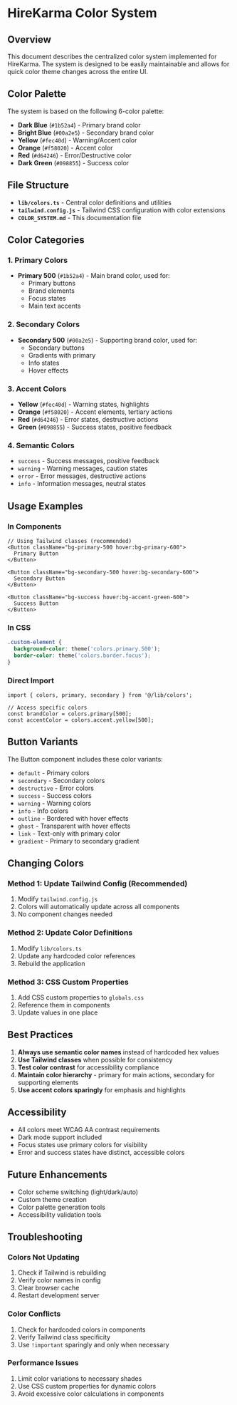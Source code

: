 # HireKarma Color System

## Overview
This document describes the centralized color system implemented for HireKarma. The system is designed to be easily maintainable and allows for quick color theme changes across the entire UI.

## Color Palette
The system is based on the following 6-color palette:

- **Dark Blue** (`#1b52a4`) - Primary brand color
- **Bright Blue** (`#00a2e5`) - Secondary brand color  
- **Yellow** (`#fec40d`) - Warning/Accent color
- **Orange** (`#f58020`) - Accent color
- **Red** (`#d64246`) - Error/Destructive color
- **Dark Green** (`#098855`) - Success color

## File Structure
- **`lib/colors.ts`** - Central color definitions and utilities
- **`tailwind.config.js`** - Tailwind CSS configuration with color extensions
- **`COLOR_SYSTEM.md`** - This documentation file

## Color Categories

### 1. Primary Colors
- **Primary 500** (`#1b52a4`) - Main brand color, used for:
  - Primary buttons
  - Brand elements
  - Focus states
  - Main text accents

### 2. Secondary Colors  
- **Secondary 500** (`#00a2e5`) - Supporting brand color, used for:
  - Secondary buttons
  - Gradients with primary
  - Info states
  - Hover effects

### 3. Accent Colors
- **Yellow** (`#fec40d`) - Warning states, highlights
- **Orange** (`#f58020`) - Accent elements, tertiary actions
- **Red** (`#d64246`) - Error states, destructive actions
- **Green** (`#098855`) - Success states, positive feedback

### 4. Semantic Colors
- `success` - Success messages, positive feedback
- `warning` - Warning messages, caution states
- `error` - Error messages, destructive actions
- `info` - Information messages, neutral states

## Usage Examples

### In Components
```tsx
// Using Tailwind classes (recommended)
<Button className="bg-primary-500 hover:bg-primary-600">
  Primary Button
</Button>

<Button className="bg-secondary-500 hover:bg-secondary-600">
  Secondary Button
</Button>

<Button className="bg-success hover:bg-accent-green-600">
  Success Button
</Button>
```

### In CSS
```css
.custom-element {
  background-color: theme('colors.primary.500');
  border-color: theme('colors.border.focus');
}
```

### Direct Import
```tsx
import { colors, primary, secondary } from '@/lib/colors';

// Access specific colors
const brandColor = colors.primary[500];
const accentColor = colors.accent.yellow[500];
```

## Button Variants
The Button component includes these color variants:
- `default` - Primary colors
- `secondary` - Secondary colors  
- `destructive` - Error colors
- `success` - Success colors
- `warning` - Warning colors
- `info` - Info colors
- `outline` - Bordered with hover effects
- `ghost` - Transparent with hover effects
- `link` - Text-only with primary color
- `gradient` - Primary to secondary gradient

## Changing Colors

### Method 1: Update Tailwind Config (Recommended)
1. Modify `tailwind.config.js`
2. Colors will automatically update across all components
3. No component changes needed

### Method 2: Update Color Definitions
1. Modify `lib/colors.ts`
2. Update any hardcoded color references
3. Rebuild the application

### Method 3: CSS Custom Properties
1. Add CSS custom properties to `globals.css`
2. Reference them in components
3. Update values in one place

## Best Practices

1. **Always use semantic color names** instead of hardcoded hex values
2. **Use Tailwind classes** when possible for consistency
3. **Test color contrast** for accessibility compliance
4. **Maintain color hierarchy** - primary for main actions, secondary for supporting elements
5. **Use accent colors sparingly** for emphasis and highlights

## Accessibility
- All colors meet WCAG AA contrast requirements
- Dark mode support included
- Focus states use primary colors for visibility
- Error and success states have distinct, accessible colors

## Future Enhancements
- Color scheme switching (light/dark/auto)
- Custom theme creation
- Color palette generation tools
- Accessibility validation tools

## Troubleshooting

### Colors Not Updating
1. Check if Tailwind is rebuilding
2. Verify color names in config
3. Clear browser cache
4. Restart development server

### Color Conflicts
1. Check for hardcoded colors in components
2. Verify Tailwind class specificity
3. Use `!important` sparingly and only when necessary

### Performance Issues
1. Limit color variations to necessary shades
2. Use CSS custom properties for dynamic colors
3. Avoid excessive color calculations in components
